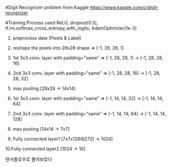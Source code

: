 #Digit Recognizer problem from Kaggle
 https://www.kaggle.com/c/digit-recognizer

#Training Process
used ReLU, dropout(0.5), tf.nn.softmax_cross_entropy_with_logits, AdamOptimizer(1e-3)


 1. preprocess data (Pixels & Label)

 2. reshape the pixels into 28x28 shape => [-1, 28, 28, 1] 

 3. 1st 3x3 conv. layer with padding="same" => [-1, 28, 28, 1] -> [-1, 28, 28, 16]
 
 4. 2nd 3x3 conv. layer with padding="same" => [-1, 28, 28, 16] -> [-1, 28, 28, 32]

 5. max pooling [28x28 -> 14x14]

 6. 1st 3x3 conv. layer with padding="same" => [-1, 14, 14, 32] -> [-1, 14, 14, 64]

 7. 2nd 3x3 conv. layer with padding="same" => [-1, 14, 14, 64] ->  [-1, 14, 14, 128]

 8. max pooling [14x14 -> 7x7]

 9. Fully connected layer1 [7x7x128(6272) -> 1024]

10.Fully connected layer2 [1024 -> 10]

텐서플로우로 풀어보았다

